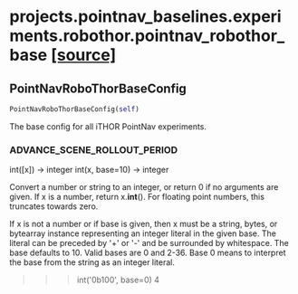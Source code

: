 # projects.pointnav_baselines.experiments.robothor.pointnav_robothor_base [[source]](https://github.com/allenai/allenact/tree/master/projects/pointnav_baselines/experiments/robothor/pointnav_robothor_base.py)

## PointNavRoboThorBaseConfig
```python
PointNavRoboThorBaseConfig(self)
```
The base config for all iTHOR PointNav experiments.
### ADVANCE_SCENE_ROLLOUT_PERIOD
int([x]) -> integer
int(x, base=10) -> integer

Convert a number or string to an integer, or return 0 if no arguments
are given.  If x is a number, return x.__int__().  For floating point
numbers, this truncates towards zero.

If x is not a number or if base is given, then x must be a string,
bytes, or bytearray instance representing an integer literal in the
given base.  The literal can be preceded by '+' or '-' and be surrounded
by whitespace.  The base defaults to 10.  Valid bases are 0 and 2-36.
Base 0 means to interpret the base from the string as an integer literal.
>>> int('0b100', base=0)
4
